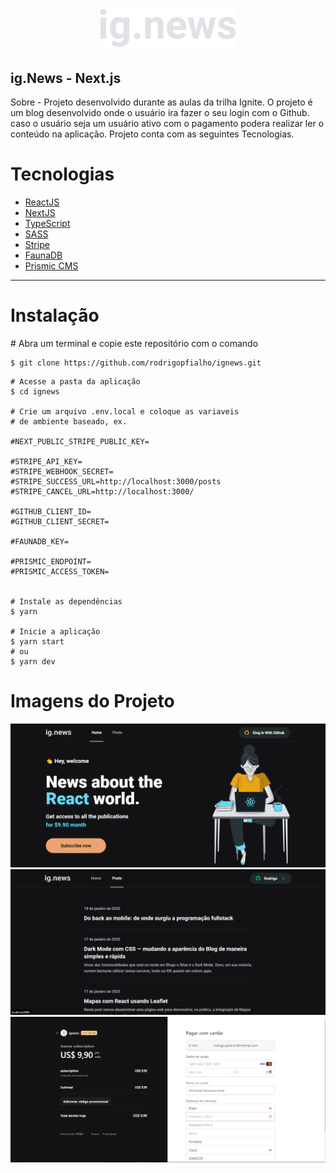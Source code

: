<h1 align="center">
    <img src="./public/images/logo.svg" alt="logo">
</h1>


<h2>
    ig.News - Next.js
</h2>
<p><span>Sobre - </span>Projeto desenvolvido durante as aulas da trilha Ignite. O projeto é um
blog desenvolvido onde o usuário ira fazer o seu login com o Github. caso o usuário seja um usuário
ativo com o pagamento podera realizar ler o conteúdo na aplicação. Projeto conta com as seguintes Tecnologias.
</p>

<h1>Tecnologias</h1>

- [ReactJS](https://reactjs.org/)
- [NextJS](https://nextjs.org/)
- [TypeScript](https://www.typescriptlang.org/)
- [SASS](https://sass-lang.com/)
- [Stripe](https://stripe.com/)
- [FaunaDB](https://fauna.com/)
- [Prismic CMS](https://prismic.io/)

---

<h1>Instalação</h1>
# Abra um terminal e copie este repositório com o comando

```
$ git clone https://github.com/rodrigopfialho/ignews.git
```

```
# Acesse a pasta da aplicação
$ cd ignews

# Crie um arquivo .env.local e coloque as variaveis
# de ambiente baseado, ex.

#NEXT_PUBLIC_STRIPE_PUBLIC_KEY=

#STRIPE_API_KEY=
#STRIPE_WEBHOOK_SECRET=
#STRIPE_SUCCESS_URL=http://localhost:3000/posts
#STRIPE_CANCEL_URL=http://localhost:3000/

#GITHUB_CLIENT_ID=
#GITHUB_CLIENT_SECRET=

#FAUNADB_KEY=

#PRISMIC_ENDPOINT=
#PRISMIC_ACCESS_TOKEN=


# Instale as dependências
$ yarn

# Inicie a aplicação
$ yarn start
# ou
$ yarn dev

```

<h1>Imagens do Projeto</h1>

![App Screenshot](https://github.com/rodrigopfialho/ignews/blob/main/public/images/p1.png)
![App Screenshot](https://github.com/rodrigopfialho/ignews/blob/main/public/images/p2.png)
![App Screenshot](https://github.com/rodrigopfialho/ignews/blob/main/public/images/p3.png)



